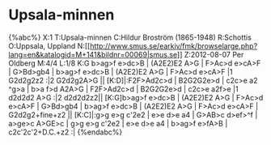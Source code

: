 # Upsala-minnen

{%abc%}
X:1
T:Upsala-minnen
C:Hildur Broström (1865-1948)
R:Schottis
O:Uppsala, Uppland
N:[[http://www.smus.se/earkiv/fmk/browselarge.php?lang=en&katalogid=M+141&bildnr=00069|smus.se]]
Z:2012-08-07 Per Oldberg
M:4/4
L:1/8
K:G
b>ag>f e>dc>B | (A2E2)E2 A>G | F>Ac>d e>cA>F | G>Bd>gb4 | 
b>ag>f e>dc>B | (A2E2)E2 A>G | F>Ac>d e>cA>F |1 G2d2g2z2 :|2 G2d2g2A>G || 
[K:D]|:F2F>Ad2c>d | B2G2G2e>d | c2c>e a2 ^g>a | b>a f>d A2A>G | 
F2F>Ad2c>d | B2G2G2e>d | c2c>e a2f>e |1 d2d2d2 A>G :|2 d2d2d2z2|| 
[K:G]b>ag>f e>dc>B | (A2E2)E2 A>G | F>Ac>d e>cA>F | G>Bd>gb4 | 
b>ag>f e>dc>B | (A2E2)E2 A>G | F>Ac>d e>cA>F | G2d2g2+fine+z2 || 
[K:C]|:g>g e>g c'2e2 | e>e d>e a4 | G>AB>c d>ef>^f | a>ge>c A>GE>c | 
g>g e>g c'2e2 | e>e d>e a4 | b>ag>f e>fA>B | c2c'2c'2+D.C.+z2 :| 
{%endabc%}
